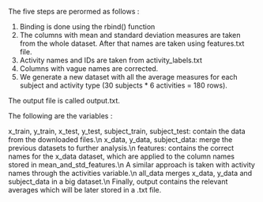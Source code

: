 The five steps are perormed as follows :

1. Binding is done using the rbind() function
2. The columns with mean and standard deviation 
   measures are taken from the whole dataset.
   After that names are taken using features.txt file.
3. Activity names and IDs are taken from activity_labels.txt
4. Columns with vague names are corrected.
5. We generate a new dataset with all the average measures for each subject and activity type (30 subjects * 6 activities = 180 rows). 

The output file is called output.txt.


The following are the variables :

x_train,
y_train,
x_test,
y_test,
subject_train,
subject_test: contain the data from the downloaded files.\n
x_data,
y_data,
subject_data: merge the previous datasets to further analysis.\n
features: contains the correct names for the x_data dataset, which are applied to the column names stored in mean_and_std_features.\n
A similar approach is taken with activity names through the activities variable.\n
all_data merges x_data, y_data and subject_data in a big dataset.\n
Finally, output contains the relevant averages which will be later stored in a .txt file. 
